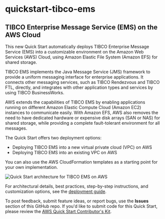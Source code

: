 # quickstart-tibco-ems
## TIBCO Enterprise Message Service (EMS)  on the AWS Cloud


This new Quick Start automatically deploys TIBCO Enterprise Message Service (EMS) into a customizable environment on the Amazon Web Services (AWS) Cloud, using Amazon Elastic File System (Amazon EFS) for shared storage.

TIBCO EMS implements the Java Message Service (JMS) framework to provide a uniform messaging interface for enterprise applications. It connects other messaging services, such as TIBCO Rendezvous and TIBCO FTL, directly, and integrates with other application types and services by using TIBCO BusinessWorks.

AWS extends the capabilities of TIBCO EMS by enabling applications running on different Amazon Elastic Compute Cloud (Amazon EC2) instances to communicate easily. With Amazon EFS, AWS also removes the need to have dedicated hardware or expensive disk arrays (SAN or NAS) for shared storage, while providing a complete fault-tolerant environment for all messages.

The Quick Start offers two deployment options:

- Deploying TIBCO EMS into a new virtual private cloud (VPC) on AWS
- Deploying TIBCO EMS into an existing VPC on AWS

You can also use the AWS CloudFormation templates as a starting point for your own implementation.

![Quick Start architecture for TIBCO EMS on AWS](https://d0.awsstatic.com/partner-network/QuickStart/datasheets/tibco-ems-on-aws-architecture.png) 

For architectural details, best practices, step-by-step instructions, and customization options, see the 
[deployment guide](https://fwd.aws/VRza9).

To post feedback, submit feature ideas, or report bugs, use the **Issues** section of this GitHub repo.
If you'd like to submit code for this Quick Start, please review the [AWS Quick Start Contributor's Kit](https://aws-quickstart.github.io/). 
